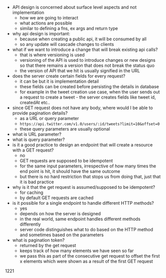 - API design is concerned about surface level aspects and not implementation
	- how we are going to interact
	- what actions are possible
	- similar to defining a fns, ex args and return type
- why api design is important: 
	- because when creating a public api, it will be consumed by all
	- so any update will cascade changes to clients
- what if we want to introduce a change that will break existing api calls?
	- that is where versioning is used
	- versioning of the API is used to introduce changes or new designs so that there remains a version that does not break the status quo
	- the version of API that we hit is usually signified in the URL
- does the server create certain fields for every request?
	- it can be but it is implementation detail
	- these fields can be created before persisting the details in database
	- for example in the tweet creation use case, when the user sends out a request to create a tweet - the server creates fields like tweet id, createdAt etc..
- since GET request does not have any body, where would I be able to provide pagination details?
	- as a URL or query parameter
	- `https://api.twitter.com/v1.0/users/:id/tweets?limit=10&offset=0`
	- these query parameters are usually optional
- what is URL parameter?
- what is query parameter?
- is it a good practice to design an endpoint that will create a resource with a GET request?
	- no
	- GET requests are supposed to be idempotent
	- for the same input parameters, irrespective of how many times the end point is hit, it should have the same outcome
	- but there is no hard restriction that stops us from doing that, just that it is bad practice
- why is it that the get request is assumed/supposed to be idempotent?
	- for caching
	- by default GET requests are cached
- is it possible for a single endpoint to handle different HTTP methods?
	- yes
	- depends on how the server is designed
	- in the real world, same endpoint handles different methods differently
	- server code distinguishes what to do based on the HTTP method and sometimes based on the parameters
- what is pagination token?
	- returned by the get request
	- keeps track of how many elements we have seen so far
	- we pass this as part of the consecutive get request to offset the first x elements which were shown as a result of the first GET request

1221